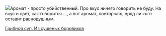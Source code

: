 <!--2025-08-27 16:35:47-->
<div class="yb">
  <div class="rss povarenok"><a href="https://www.povarenok.ru/recipes/show/183029/"><img src="https://www.povarenok.ru/data/cache/2025aug/27/35/3188145_61168-640x480.jpg"></a>Аромат - просто убийственный. Про вкус ничего говорить не буду. На вкус и цвет, как говорится …, а вот аромат, повторюсь, вряд ли кого оставит равнодушным. <p class="titl"><a href="https://www.povarenok.ru/recipes/show/183029/">Грибной суп. Из сушеных боровиков</a></p></div>
</div>
